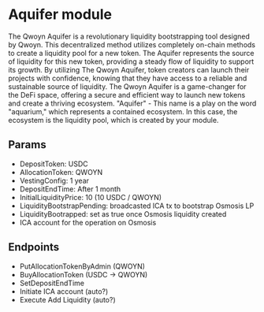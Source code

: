 # Aquifer module

The Qwoyn Aquifer is a revolutionary liquidity bootstrapping tool designed by Qwoyn. This decentralized method utilizes completely on-chain methods to create a liquidity pool for a new token. The Aquifer represents the source of liquidity for this new token, providing a steady flow of liquidity to support its growth. By utilizing The Qwoyn Aquifer, token creators can launch their projects with confidence, knowing that they have access to a reliable and sustainable source of liquidity. The Qwoyn Aquifer is a game-changer for the DeFi space, offering a secure and efficient way to launch new tokens and create a thriving ecosystem.
"Aquifer" - This name is a play on the word "aquarium," which represents a contained ecosystem. In this case, the ecosystem is the liquidity pool, which is created by your module.

## Params

- DepositToken: USDC
- AllocationToken: QWOYN
- VestingConfig: 1 year
- DepositEndTime: After 1 month
- InitialLiquidityPrice: 10 (10 USDC / QWOYN)
- LiquidityBootstrapPending: broadcasted ICA tx to bootstrap Osmosis LP
- LiquidityBootrapped: set as true once Osmosis liquidity created
- ICA account for the operation on Osmosis

## Endpoints

- PutAllocationTokenByAdmin (QWOYN)
- BuyAllocationToken (USDC -> QWOYN)
- SetDepositEndTime
- Initiate ICA account (auto?)
- Execute Add Liquidity (auto?)
